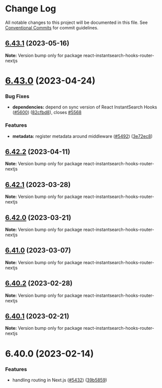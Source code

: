 # Change Log

All notable changes to this project will be documented in this file.
See [Conventional Commits](https://conventionalcommits.org) for commit guidelines.

## [6.43.1](https://github.com/algolia/instantsearch.js/compare/react-instantsearch-hooks-router-nextjs@6.43.0...react-instantsearch-hooks-router-nextjs@6.43.1) (2023-05-16)

**Note:** Version bump only for package react-instantsearch-hooks-router-nextjs





# [6.43.0](https://github.com/algolia/instantsearch.js/compare/react-instantsearch-hooks-router-nextjs@6.42.2...react-instantsearch-hooks-router-nextjs@6.43.0) (2023-04-24)


### Bug Fixes

* **dependencies:** depend on sync version of React InstantSearch Hooks ([#5600](https://github.com/algolia/instantsearch.js/issues/5600)) ([82cfbd8](https://github.com/algolia/instantsearch.js/commit/82cfbd8cba47b2e9d0c8f8c74107d2ead1d072bf)), closes [#5568](https://github.com/algolia/instantsearch.js/issues/5568)


### Features

* **metadata:** register metadata around middleware ([#5492](https://github.com/algolia/instantsearch.js/issues/5492)) ([3e72ec8](https://github.com/algolia/instantsearch.js/commit/3e72ec82894a05a071328a4802d2f764233fe005))





## [6.42.2](https://github.com/algolia/instantsearch.js/compare/react-instantsearch-hooks-router-nextjs@6.42.1...react-instantsearch-hooks-router-nextjs@6.42.2) (2023-04-11)

**Note:** Version bump only for package react-instantsearch-hooks-router-nextjs





## [6.42.1](https://github.com/algolia/instantsearch.js/compare/react-instantsearch-hooks-router-nextjs@6.42.0...react-instantsearch-hooks-router-nextjs@6.42.1) (2023-03-28)

**Note:** Version bump only for package react-instantsearch-hooks-router-nextjs





## [6.42.0](https://github.com/algolia/instantsearch.js/compare/react-instantsearch-hooks-router-nextjs@6.41.0...react-instantsearch-hooks-router-nextjs@6.42.0) (2023-03-21)

**Note:** Version bump only for package react-instantsearch-hooks-router-nextjs





## [6.41.0](https://github.com/algolia/instantsearch.js/compare/react-instantsearch-hooks-router-nextjs@6.40.1...react-instantsearch-hooks-router-nextjs@6.41.0) (2023-03-07)

**Note:** Version bump only for package react-instantsearch-hooks-router-nextjs





## [6.40.2](https://github.com/algolia/instantsearch.js/compare/react-instantsearch-hooks-router-nextjs@6.40.1...react-instantsearch-hooks-router-nextjs@6.40.2) (2023-02-28)

**Note:** Version bump only for package react-instantsearch-hooks-router-nextjs





## [6.40.1](https://github.com/algolia/instantsearch.js/compare/react-instantsearch-hooks-router-nextjs@6.40.0...react-instantsearch-hooks-router-nextjs@6.40.1) (2023-02-21)

**Note:** Version bump only for package react-instantsearch-hooks-router-nextjs





# 6.40.0 (2023-02-14)


### Features

* handling routing in Next.js ([#5432](https://github.com/algolia/instantsearch.js/issues/5432)) ([39b5859](https://github.com/algolia/instantsearch.js/commit/39b5859ba78a5e8472a80e357a35ba900c963b61))
